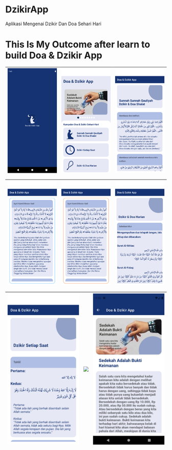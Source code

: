
# DzikirApp
Aplikasi Mengenai Dzikir Dan Doa Sehari Hari

# This Is My Outcome after learn to build Doa & Dzikir App
| <img src="images/splash screen.png"> | <img src="images/Home.png"> | <img src="images/sunnah Qauliyah.png"> |
| :--: | :--: | :--: |

| <img src="images/pagi.png"> | <img src="images/petang.png"> | <img src="images/doa harian.png"> |
| :--: | :--: | :--: |

| <img src="images/setiap saat.png"> | <img src="images/pagi&petang.png"> | <img src="images/artikel.png"> |
| :--: | :--: | :--: |
